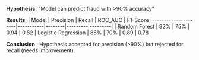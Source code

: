 **Hypothesis**: "Model can predict fraud with >90% accuracy"

**Results**:
| Model               | Precision | Recall | ROC_AUC | F1-Score
|---------------------|-----------|--------|---------|---------|
| Random Forest	      | 92%	      | 75%    |  0.94   |	0.82
| Logistic Regression | 88%	      | 70%	   |  0.89	 |  0.78

**Conclusion** : Hypothesis accepted for precision (>90%) but rejected for recall (needs improvement).